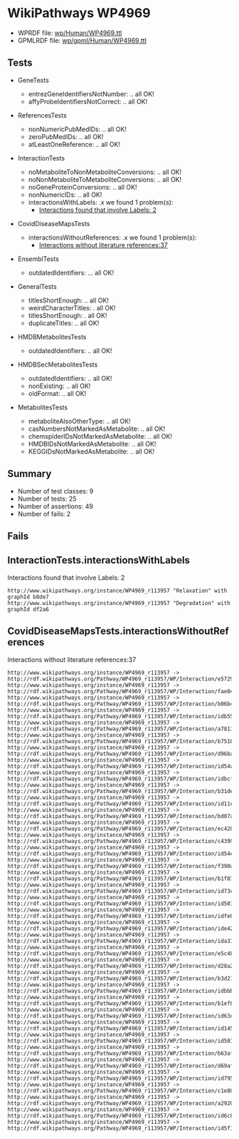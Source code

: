 # WikiPathways WP4969

* WPRDF file: [wp/Human/WP4969.ttl](../wp/Human/WP4969.ttl)
* GPMLRDF file: [wp/gpml/Human/WP4969.ttl](../wp/gpml/Human/WP4969.ttl)

## Tests

* GeneTests
    * entrezGeneIdentifiersNotNumber: .. all OK!
    * affyProbeIdentifiersNotCorrect: .. all OK!

* ReferencesTests
    * nonNumericPubMedIDs: .. all OK!
    * zeroPubMedIDs: .. all OK!
    * atLeastOneReference: .. all OK!

* InteractionTests
    * noMetaboliteToNonMetaboliteConversions: .. all OK!
    * noNonMetaboliteToMetaboliteConversions: .. all OK!
    * noGeneProteinConversions: .. all OK!
    * nonNumericIDs: .. all OK!
    * interactionsWithLabels: .x we found 1 problem(s):
        * [Interactions found that involve Labels: 2](#630d2679)

* CovidDiseaseMapsTests
    * interactionsWithoutReferences: .x we found 1 problem(s):
        * [Interactions without literature references:37](#2e295b82)

* EnsemblTests
    * outdatedIdentifiers: ... all OK!

* GeneralTests
    * titlesShortEnough: .. all OK!
    * weirdCharacterTitles: . all OK!
    * titlesShortEnough: . all OK!
    * duplicateTitles: .. all OK!

* HMDBMetabolitesTests
    * outdatedIdentifiers: .. all OK!

* HMDBSecMetabolitesTests
    * outdatedIdentifiers: .. all OK!
    * nonExisting: .. all OK!
    * oldFormat: .. all OK!

* MetabolitesTests
    * metaboliteAlsoOtherType: .. all OK!
    * casNumbersNotMarkedAsMetabolite: .. all OK!
    * chemspiderIDsNotMarkedAsMetabolite: .. all OK!
    * HMDBIDsNotMarkedAsMetabolite: .. all OK!
    * KEGGIDsNotMarkedAsMetabolite: .. all OK!

## Summary

* Number of test classes: 9
* Number of tests: 25
* Number of assertions: 49
* Number of fails: 2

## Fails

<a name="630d2679" />

## InteractionTests.interactionsWithLabels

Interactions found that involve Labels: 2
```
http://www.wikipathways.org/instance/WP4969_r113957 "Relaxation" with graphId b8de7
http://www.wikipathways.org/instance/WP4969_r113957 "Degradation" with graphId df2a6

```
<a name="2e295b82" />

## CovidDiseaseMapsTests.interactionsWithoutReferences

Interactions without literature references:37
```
http://www.wikipathways.org/instance/WP4969_r113957 -> http://rdf.wikipathways.org/Pathway/WP4969_r113957/WP/Interaction/e5729
http://www.wikipathways.org/instance/WP4969_r113957 -> http://rdf.wikipathways.org/Pathway/WP4969_r113957/WP/Interaction/fae04
http://www.wikipathways.org/instance/WP4969_r113957 -> http://rdf.wikipathways.org/Pathway/WP4969_r113957/WP/Interaction/b06b4
http://www.wikipathways.org/instance/WP4969_r113957 -> http://rdf.wikipathways.org/Pathway/WP4969_r113957/WP/Interaction/idb55155be
http://www.wikipathways.org/instance/WP4969_r113957 -> http://rdf.wikipathways.org/Pathway/WP4969_r113957/WP/Interaction/a7811
http://www.wikipathways.org/instance/WP4969_r113957 -> http://rdf.wikipathways.org/Pathway/WP4969_r113957/WP/Interaction/b7518
http://www.wikipathways.org/instance/WP4969_r113957 -> http://rdf.wikipathways.org/Pathway/WP4969_r113957/WP/Interaction/d96ba
http://www.wikipathways.org/instance/WP4969_r113957 -> http://rdf.wikipathways.org/Pathway/WP4969_r113957/WP/Interaction/id54a8211b
http://www.wikipathways.org/instance/WP4969_r113957 -> http://rdf.wikipathways.org/Pathway/WP4969_r113957/WP/Interaction/idbcf919df
http://www.wikipathways.org/instance/WP4969_r113957 -> http://rdf.wikipathways.org/Pathway/WP4969_r113957/WP/Interaction/b31de
http://www.wikipathways.org/instance/WP4969_r113957 -> http://rdf.wikipathways.org/Pathway/WP4969_r113957/WP/Interaction/id11cf8705
http://www.wikipathways.org/instance/WP4969_r113957 -> http://rdf.wikipathways.org/Pathway/WP4969_r113957/WP/Interaction/bd07a
http://www.wikipathways.org/instance/WP4969_r113957 -> http://rdf.wikipathways.org/Pathway/WP4969_r113957/WP/Interaction/ec428
http://www.wikipathways.org/instance/WP4969_r113957 -> http://rdf.wikipathways.org/Pathway/WP4969_r113957/WP/Interaction/c4399
http://www.wikipathways.org/instance/WP4969_r113957 -> http://rdf.wikipathways.org/Pathway/WP4969_r113957/WP/Interaction/id54c92813
http://www.wikipathways.org/instance/WP4969_r113957 -> http://rdf.wikipathways.org/Pathway/WP4969_r113957/WP/Interaction/f390a
http://www.wikipathways.org/instance/WP4969_r113957 -> http://rdf.wikipathways.org/Pathway/WP4969_r113957/WP/Interaction/b1f87
http://www.wikipathways.org/instance/WP4969_r113957 -> http://rdf.wikipathways.org/Pathway/WP4969_r113957/WP/Interaction/id73c52fb1
http://www.wikipathways.org/instance/WP4969_r113957 -> http://rdf.wikipathways.org/Pathway/WP4969_r113957/WP/Interaction/id501f9be8_2
http://www.wikipathways.org/instance/WP4969_r113957 -> http://rdf.wikipathways.org/Pathway/WP4969_r113957/WP/Interaction/idfe038846
http://www.wikipathways.org/instance/WP4969_r113957 -> http://rdf.wikipathways.org/Pathway/WP4969_r113957/WP/Interaction/ide42ad8d5
http://www.wikipathways.org/instance/WP4969_r113957 -> http://rdf.wikipathways.org/Pathway/WP4969_r113957/WP/Interaction/ida315d709
http://www.wikipathways.org/instance/WP4969_r113957 -> http://rdf.wikipathways.org/Pathway/WP4969_r113957/WP/Interaction/e5c48
http://www.wikipathways.org/instance/WP4969_r113957 -> http://rdf.wikipathways.org/Pathway/WP4969_r113957/WP/Interaction/d28a2
http://www.wikipathways.org/instance/WP4969_r113957 -> http://rdf.wikipathways.org/Pathway/WP4969_r113957/WP/Interaction/b3d21
http://www.wikipathways.org/instance/WP4969_r113957 -> http://rdf.wikipathways.org/Pathway/WP4969_r113957/WP/Interaction/idbbb881c9
http://www.wikipathways.org/instance/WP4969_r113957 -> http://rdf.wikipathways.org/Pathway/WP4969_r113957/WP/Interaction/b1ef8
http://www.wikipathways.org/instance/WP4969_r113957 -> http://rdf.wikipathways.org/Pathway/WP4969_r113957/WP/Interaction/id63c55d3
http://www.wikipathways.org/instance/WP4969_r113957 -> http://rdf.wikipathways.org/Pathway/WP4969_r113957/WP/Interaction/id1454daff
http://www.wikipathways.org/instance/WP4969_r113957 -> http://rdf.wikipathways.org/Pathway/WP4969_r113957/WP/Interaction/id501f9be8_1
http://www.wikipathways.org/instance/WP4969_r113957 -> http://rdf.wikipathways.org/Pathway/WP4969_r113957/WP/Interaction/b63af
http://www.wikipathways.org/instance/WP4969_r113957 -> http://rdf.wikipathways.org/Pathway/WP4969_r113957/WP/Interaction/d69af
http://www.wikipathways.org/instance/WP4969_r113957 -> http://rdf.wikipathways.org/Pathway/WP4969_r113957/WP/Interaction/id7951d7ac
http://www.wikipathways.org/instance/WP4969_r113957 -> http://rdf.wikipathways.org/Pathway/WP4969_r113957/WP/Interaction/c1e80
http://www.wikipathways.org/instance/WP4969_r113957 -> http://rdf.wikipathways.org/Pathway/WP4969_r113957/WP/Interaction/a2920
http://www.wikipathways.org/instance/WP4969_r113957 -> http://rdf.wikipathways.org/Pathway/WP4969_r113957/WP/Interaction/id6c85e882
http://www.wikipathways.org/instance/WP4969_r113957 -> http://rdf.wikipathways.org/Pathway/WP4969_r113957/WP/Interaction/id5f119cca

```
